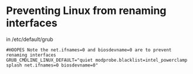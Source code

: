 <!-- TITLE: Linux Interface Renaming -->
<!-- SUBTITLE: Preventing Linux from renaming interfaces -->

# Preventing Linux from renaming interfaces
in /etc/default/grub

```text
#HOOPES Note the net.ifnames=0 and biosdevname=0 are to prevent renaming interfaces
GRUB_CMDLINE_LINUX_DEFAULT="quiet modprobe.blacklist=intel_powerclamp splash net.ifnames=0 biosdevname=0"
```

